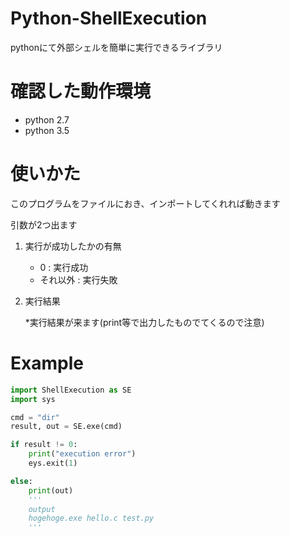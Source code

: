 # Python-ShellExecution
pythonにて外部シェルを簡単に実行できるライブラリ

# 確認した動作環境
* python 2.7
* python 3.5

# 使いかた
このプログラムをファイルにおき、インポートしてくれれば動きます

引数が2つ出ます

1. 実行が成功したかの有無

    * 0 : 実行成功
    * それ以外 : 実行失敗

2. 実行結果

    *実行結果が来ます(print等で出力したものでてくるので注意)


# Example
```python
import ShellExecution as SE
import sys

cmd = "dir"
result, out = SE.exe(cmd)

if result != 0:
    print("execution error")
    eys.exit(1)

else:
    print(out)
    '''
    output
    hogehoge.exe hello.c test.py
    '''
```